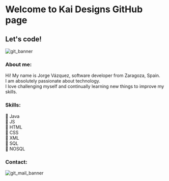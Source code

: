 # **Welcome to Kai Designs GitHub page**

## **Let's code!**

![git_banner](https://github.com/Kai4Dev/Kai4Dev/assets/137760833/5009a470-a301-4177-aa80-0879a035c08b)

### About me:

Hi! My name is Jorge Vázquez, software developer from Zaragoza, Spain.  
I am absolutely passionate about technology.  
I love challenging myself and continually learning new things to improve my skills.

### Skills:
:small_blue_diamond: Java  
:small_blue_diamond: JS  
:small_blue_diamond: HTML  
:small_blue_diamond: CSS  
:small_blue_diamond: XML  
:small_blue_diamond: SQL  
:small_blue_diamond: NOSQL  
<!-- ### Check my work: -->

### Contact:

![git_mail_banner](https://github.com/Kai4Dev/Kai4Dev/assets/137760833/64f9e25e-de1c-486f-a818-d8d70ca6b405)
